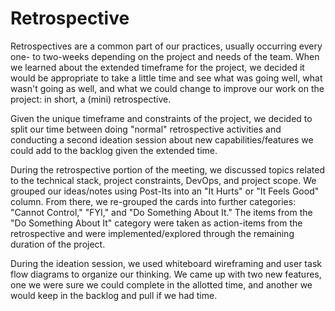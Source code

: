 Retrospective
=============

Retrospectives are a common part of our practices, usually occurring every one- to two-weeks depending on the project and needs of the team. When we learned about the extended timeframe for the project, we decided it would be appropriate to take a little time and see what was going well, what wasn't going as well, and what we could change to improve our work on the project: in short, a (mini) retrospective. 

Given the unique timeframe and constraints of the project, we decided to split our time between doing "normal" retrospective activities and conducting a second ideation session about new capabilities/features we could add to the backlog given the extended time.

During the retrospective portion of the meeting, we discussed topics related to the technical stack, project constraints, DevOps, and project scope. We grouped our ideas/notes using Post-Its into an "It Hurts" or "It Feels Good" column. From there, we re-grouped the cards into further categories: "Cannot Control," "FYI," and "Do Something About It." The items from the "Do Something About It" category were taken as action-items from the retrospective and were implemented/explored through the remaining duration of the project.

During the ideation session, we used whiteboard wireframing and user task flow diagrams to organize our thinking. We came up with two new features, one we were sure we could complete in the allotted time, and another we would keep in the backlog and pull if we had time.